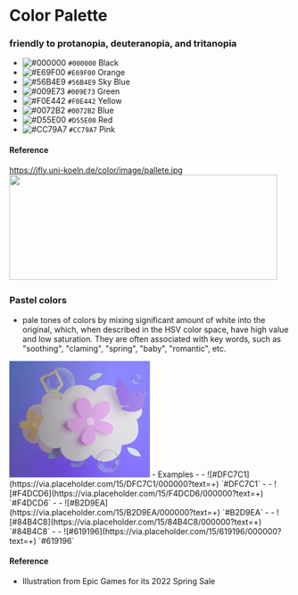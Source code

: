 
# Color Palette  
### friendly to protanopia, deuteranopia, and tritanopia   
- ![#000000](https://via.placeholder.com/15/000000/000000?text=+) `#000000` Black
- ![#E69F00](https://via.placeholder.com/15/E69F00/000000?text=+) `#E69F00` Orange
- ![#56B4E9](https://via.placeholder.com/15/56B4E9/000000?text=+) `#56B4E9` Sky Blue
- ![#009E73](https://via.placeholder.com/15/009E73/000000?text=+) `#009E73` Green
- ![#F0E442](https://via.placeholder.com/15/F0E442/000000?text=+) `#F0E442` Yellow
- ![#0072B2](https://via.placeholder.com/15/0072B2/000000?text=+) `#0072B2` Blue
- ![#D55E00](https://via.placeholder.com/15/D55E00/000000?text=+) `#D55E00` Red
- ![#CC79A7](https://via.placeholder.com/15/CC79A7/000000?text=+) `#CC79A7` Pink

#### Reference   
https://jfly.uni-koeln.de/color/image/pallete.jpg   
<img src="https://jfly.uni-koeln.de/color/image/pallete.jpg" height="188.8" width="480">  

### Pastel colors 
- pale tones of colors by mixing significant amount of white into the original, which, when described in the HSV color space, have high value and low saturation. They are often associated with key words, such as "soothing", "claming", "spring", "baby", "romantic", etc.
<img src="https://github.com/er1czz/color/blob/master/epic_spring_sale_2022.JPG" width="50%">
- Examples
- - ![#DFC7C1](https://via.placeholder.com/15/DFC7C1/000000?text=+) `#DFC7C1`
- - ![#F4DCD6](https://via.placeholder.com/15/F4DCD6/000000?text=+) `#F4DCD6`
- - ![#B2D9EA](https://via.placeholder.com/15/B2D9EA/000000?text=+) `#B2D9EA`
- - ![#84B4C8](https://via.placeholder.com/15/84B4C8/000000?text=+) `#84B4C8`
- - ![#619196](https://via.placeholder.com/15/619196/000000?text=+) `#619196`


#### Reference
- Illustration from Epic Games for its 2022 Spring Sale 
 

              
